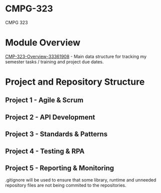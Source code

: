 # CMPG-323
CMPG 323

<h1>Module Overview</h1>
<a href = "https://github.com/33361908/CMPG-323-Overview-33361908">CMP-323-Overview-33361908</a> - Main data structure for tracking my semester tasks / training and project due dates.

<h1>Project and Repository Structure</h1>

<h2>Project 1 - Agile & Scrum</h2>
<h2>Project 2 - API Development</h2>
<h2>Project 3 - Standards & Patterns</h2>
<h2>Project 4 - Testing & RPA</h2>
<h2>Project 5 - Reporting & Monitoring</h2>


.gitignore will be used to ensure that some library, runtime and unneeded repository files are not being commited to the repositories.
